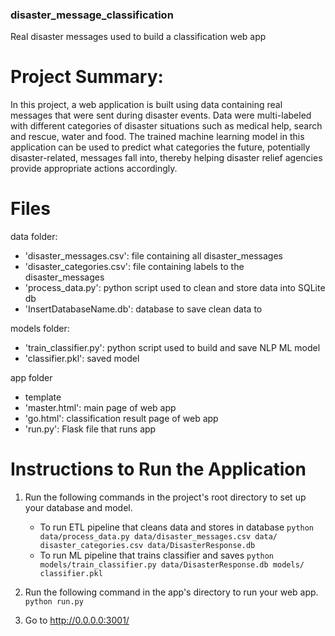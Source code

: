 ### disaster_message_classification
Real disaster messages used to build a classification web app 

# Project Summary:
In this project, a web application is built using data containing real messages
that were sent during disaster events. Data were multi-labeled with different
categories of disaster situations such as medical help, search and rescue, water
and food. The trained machine learning model in this application can be used to
predict what categories the future, potentially disaster-related, messages fall into, 
thereby helping disaster relief agencies provide appropriate actions accordingly.


# Files
data folder:
 - 'disaster_messages.csv': file containing all disaster_messages
 - 'disaster_categories.csv': file containing labels to the disaster_messages
 - 'process_data.py': python script used to clean and store data into SQLite db
 - 'InsertDatabaseName.db': database to save clean data to

models folder:
 - 'train_classifier.py': python script used to build and save NLP ML model
 - 'classifier.pkl': saved model

app folder
 - template
  - 'master.html': main page of web app
  - 'go.html': classification result page of web app
 - 'run.py': Flask file that runs app



# Instructions to Run the Application
1. Run the following commands in the project's root directory to set up your database and model.

    - To run ETL pipeline that cleans data and stores in database
        `python data/process_data.py data/disaster_messages.csv data/
        disaster_categories.csv data/DisasterResponse.db`
    - To run ML pipeline that trains classifier and saves
        `python models/train_classifier.py data/DisasterResponse.db models/
        classifier.pkl`

2. Run the following command in the app's directory to run your web app.
    `python run.py`

3. Go to http://0.0.0.0:3001/
